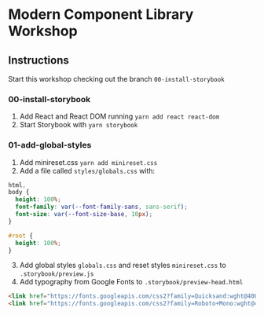 # Modern Component Library Workshop

## Instructions

Start this workshop checking out the branch `00-install-storybook`

### 00-install-storybook
1. Add React and React DOM running `yarn add react react-dom`
1. Start Storybook with `yarn storybook`

### 01-add-global-styles
1. Add minireset.css `yarn add minireset.css`
1. Add a file called `styles/globals.css` with:
```css
html,
body {
  height: 100%;
  font-family: var(--font-family-sans, sans-serif);
  font-size: var(--font-size-base, 10px);
}

#root {
  height: 100%;
}
```
3. Add global styles `globals.css` and reset styles `minireset.css` to `.storybook/preview.js`
4. Add typography from Google Fonts to `.storybook/preview-head.html`
```html
<link href="https://fonts.googleapis.com/css2?family=Quicksand:wght@400;500;700&display=swap" rel="stylesheet">
<link href="https://fonts.googleapis.com/css2?family=Roboto+Mono:wght@400;700&display=swap" rel="stylesheet">
```